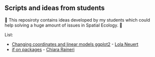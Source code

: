## Scripts and ideas from students

👾 This reposiroty contains ideas developed by my students which could help solving a huge amount of issues in Spatial Ecology. 👾

List:

+ [Changing coordinates and linear models ggplot2](https://github.com/ducciorocchini/Students/blob/main/changing_coordinates_linear_models_ggplot2_Lola_Neuert.R) - [Lola Neuert](https://github.com/lolaneuert)
+ [if on packages](https://github.com/ducciorocchini/Students/blob/main/if_packages.R) - [Chiara Raineri](https://github.com/ChiaraRaineri)
